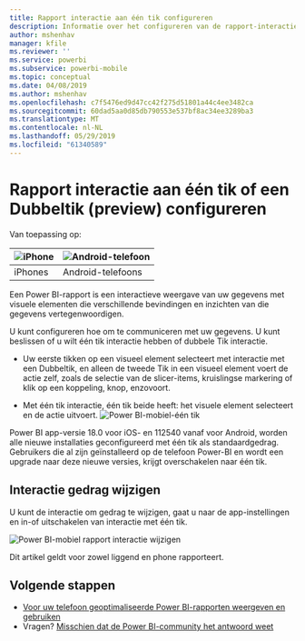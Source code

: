 ```yaml
---
title: Rapport interactie aan één tik configureren
description: Informatie over het configureren van de rapport-interactie voor enkele of dubbele te tikken.
author: mshenhav
manager: kfile
ms.reviewer: ''
ms.service: powerbi
ms.subservice: powerbi-mobile
ms.topic: conceptual
ms.date: 04/08/2019
ms.author: mshenhav
ms.openlocfilehash: c7f5476ed9d47cc42f275d51801a44c4ee3482ca
ms.sourcegitcommit: 60dad5aa0d85db790553e537bf8ac34ee3289ba3
ms.translationtype: MT
ms.contentlocale: nl-NL
ms.lasthandoff: 05/29/2019
ms.locfileid: "61340589"
---
```

# <a name="configure-report-interaction-to-single-tap-or-double-tap-preview"></a>Rapport interactie aan één tik of een Dubbeltik (preview) configureren
Van toepassing op:

| ![iPhone](././media/mobile-reports-in-the-mobile-apps/ios-logo-40-px.png) | ![Android-telefoon](././media/mobile-reports-in-the-mobile-apps/android-logo-40-px.png) | 
|:--- |:--- |
| iPhones |Android-telefoons |

Een Power BI-rapport is een interactieve weergave van uw gegevens met visuele elementen die verschillende bevindingen en inzichten van die gegevens vertegenwoordigen.

U kunt configureren hoe om te communiceren met uw gegevens. U kunt beslissen of u wilt één tik interactie hebben of dubbele Tik interactie.

* Uw eerste tikken op een visueel element selecteert met interactie met een Dubbeltik, en alleen de tweede Tik in een visueel element voert de actie zelf, zoals de selectie van de slicer-items, kruislingse markering of klik op een koppeling, knop, enzovoort.

* Met één tik interactie, één tik beide heeft: het visuele element selecteert en de actie uitvoert.
![Power BI-mobiel-één tik](./media/mobile-app-single-tap/single-tap-2.gif)


Power BI app-versie 18.0 voor iOS- en 112540 vanaf voor Android, worden alle nieuwe installaties geconfigureerd met één tik als standaardgedrag.
Gebruikers die al zijn geïnstalleerd op de telefoon Power-BI en wordt een upgrade naar deze nieuwe versies, krijgt overschakelen naar één tik.

## <a name="change-interaction-behavior"></a>Interactie gedrag wijzigen

U kunt de interactie om gedrag te wijzigen, gaat u naar de app-instellingen en in-of uitschakelen van interactie met één tik.

![Power BI-mobiel rapport interactie wijzigen](./media/mobile-app-single-tap/configure-single-tap.png)

Dit artikel geldt voor zowel liggend en phone rapporteert.

## <a name="next-steps"></a>Volgende stappen
* [Voor uw telefoon geoptimaliseerde Power BI-rapporten weergeven en gebruiken](mobile-apps-view-phone-report.md)
* Vragen? [Misschien dat de Power BI-community het antwoord weet](http://community.powerbi.com/)


